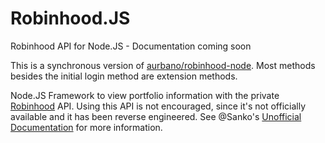 # Robinhood.JS

Robinhood API for Node.JS - Documentation coming soon

This is a synchronous version of [aurbano/robinhood-node](https://github.com/aurbano/robinhood-node). Most methods besides the initial login method are extension methods.

Node.JS Framework to view portfolio information with the private [Robinhood](https://www.robinhood.com/) API. Using this API is not encouraged, since it's not officially available and it has been reverse engineered.
See @Sanko's [Unofficial Documentation](https://github.com/sanko/Robinhood) for more information.


